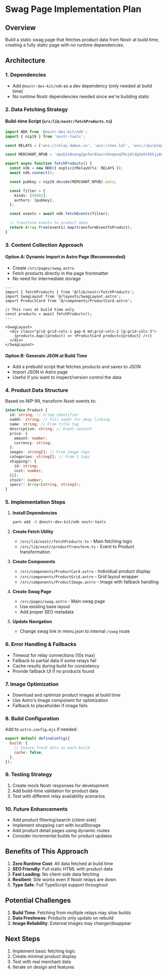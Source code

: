# Swag Page Implementation Plan

## Overview

Build a static swag page that fetches product data from Nostr at build time, creating a fully static page with no runtime dependencies.

## Architecture

### 1. Dependencies

- Add `@nostr-dev-kit/ndk` as a dev dependency (only needed at build time)
- No runtime Nostr dependencies needed since we're building static

### 2. Data Fetching Strategy

#### Build-time Script (`src/lib/nostr/fetchProducts.ts`)

```typescript
import NDK from '@nostr-dev-kit/ndk';
import { nip19 } from 'nostr-tools';

const RELAYS = ['wss://relay.damus.io', 'wss://nos.lol', 'wss://purplepag.es', 'wss://relay.primal.net', 'wss://relay.nostr.band'];

const MERCHANT_NPUB = 'npub1s0veng2gvfwr62acrxhnqexq76sj6ldg3a5t935jy8e6w3shr5vsnwrmq5';

export async function fetchProducts() {
  const ndk = new NDK({ explicitRelayUrls: RELAYS });
  await ndk.connect();

  const pubkey = nip19.decode(MERCHANT_NPUB).data;

  const filter = {
    kinds: [30402],
    authors: [pubkey],
  };

  const events = await ndk.fetchEvents(filter);

  // Transform events to product data
  return Array.from(events).map(transformEventToProduct);
}
```

### 3. Content Collection Approach

#### Option A: Dynamic Import in Astro Page (Recommended)

- Create `/src/pages/swag.astro`
- Fetch products directly in the page frontmatter
- No need for intermediate storage

```astro
---
import { fetchProducts } from '@/lib/nostr/fetchProducts';
import SwagLayout from '@/layouts/SwagLayout.astro';
import ProductCard from '@/components/ProductCard.astro';

// This runs at build time only
const products = await fetchProducts();
---

<SwagLayout>
  <div class="grid grid-cols-1 gap-6 md:grid-cols-2 lg:grid-cols-3">
    {products.map((product) => <ProductCard product={product} />)}
  </div>
</SwagLayout>
```

#### Option B: Generate JSON at Build Time

- Add a prebuild script that fetches products and saves to JSON
- Import JSON in Astro page
- Useful if you want to inspect/version control the data

### 4. Product Data Structure

Based on NIP-99, transform Nostr events to:

```typescript
interface Product {
  id: string; // d-tag identifier
  naddr: string; // Full naddr for deep linking
  name: string; // From title tag
  description: string; // Event content
  price: {
    amount: number;
    currency: string;
  };
  images: string[]; // From image tags
  categories: string[]; // From t tags
  shipping?: {
    id: string;
    cost: number;
  }[];
  stock?: number;
  specs?: Array<[string, string]>;
}
```

### 5. Implementation Steps

1. **Install Dependencies**

   ```bash
   yarn add -D @nostr-dev-kit/ndk nostr-tools
   ```

2. **Create Fetch Utility**

   - `/src/lib/nostr/fetchProducts.ts` - Main fetching logic
   - `/src/lib/nostr/productTransform.ts` - Event to Product transformation

3. **Create Components**

   - `/src/components/ProductCard.astro` - Individual product display
   - `/src/components/ProductGrid.astro` - Grid layout wrapper
   - `/src/components/ProductImage.astro` - Image with fallback handling

4. **Create Swag Page**

   - `/src/pages/swag.astro` - Main swag page
   - Use existing base layout
   - Add proper SEO metadata

5. **Update Navigation**
   - Change swag link in menu.json to internal `/swag` route

### 6. Error Handling & Fallbacks

- Timeout for relay connections (10s max)
- Fallback to partial data if some relays fail
- Cache results during build for consistency
- Provide fallback UI if no products found

### 7. Image Optimization

- Download and optimize product images at build time
- Use Astro's Image component for optimization
- Fallback to placeholder if image fails

### 8. Build Configuration

Add to `astro.config.mjs` if needed:

```js
export default defineConfig({
  build: {
    // Ensure fresh data on each build
    cache: false,
  },
});
```

### 9. Testing Strategy

1. Create mock Nostr responses for development
2. Add build-time validation for product data
3. Test with different relay availability scenarios

### 10. Future Enhancements

- Add product filtering/search (client-side)
- Implement shopping cart with localStorage
- Add product detail pages using dynamic routes
- Consider incremental builds for product updates

## Benefits of This Approach

1. **Zero Runtime Cost**: All data fetched at build time
2. **SEO Friendly**: Full static HTML with product data
3. **Fast Loading**: No client-side data fetching
4. **Resilient**: Site works even if Nostr relays are down
5. **Type Safe**: Full TypeScript support throughout

## Potential Challenges

1. **Build Time**: Fetching from multiple relays may slow builds
2. **Data Freshness**: Products only update on rebuild
3. **Image Reliability**: External images may change/disappear

## Next Steps

1. Implement basic fetching logic
2. Create minimal product display
3. Test with real merchant data
4. Iterate on design and features
